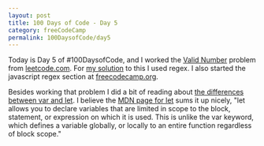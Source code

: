 ```yaml
---
layout: post
title: 100 Days of Code - Day 5
category: freeCodeCamp
permalink: 100DaysofCode/day5
---
```


Today is Day 5 of #100DaysofCode, and I worked the [Valid Number](https://leetcode.com/problems/valid-number/) problem from [leetcode.com](https://leetcode.com). For [my solution](https://github.com/oxhankey/leetcode/blob/master/javascript/valid_number.js) to this I used regex.  I also started the javascript regex section at [freecodecamp.org](https://freecodecamp.org).

Besides working that problem I did a bit of reading about [the differences between var and let](https://www.geeksforgeeks.org/difference-between-var-and-let-in-javascript/). I believe the [MDN page for let](https://developer.mozilla.org/en-US/docs/Web/JavaScript/Reference/Statements/let) sums it up nicely, "let allows you to declare variables that are limited in scope to the block, statement, or expression on which it is used. This is unlike the var keyword, which defines a variable globally, or locally to an entire function regardless of block scope."
